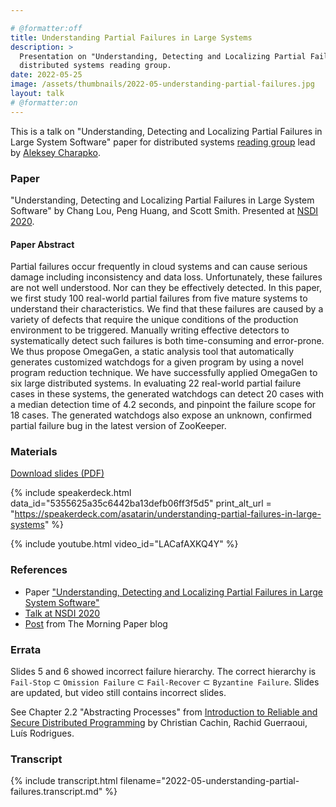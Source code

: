 ```yaml
---

# @formatter:off
title: Understanding Partial Failures in Large Systems
description: >
  Presentation on "Understanding, Detecting and Localizing Partial Failures in Large System Software" paper for
  distributed systems reading group.
date: 2022-05-25
image: /assets/thumbnails/2022-05-understanding-partial-failures.jpg
layout: talk
# @formatter:on
---
```


This is a talk on "Understanding, Detecting and Localizing Partial Failures in Large System Software"
paper for distributed systems [reading group](http://charap.co/category/reading-group/)
lead by [Aleksey Charapko](https://twitter.com/AlekseyCharapko).

### Paper

"Understanding, Detecting and Localizing Partial Failures in Large System Software"
by Chang Lou, Peng Huang, and Scott Smith. Presented
at [NSDI 2020](https://www.usenix.org/conference/nsdi20/presentation/lou).

#### Paper Abstract

Partial failures occur frequently in cloud systems and can cause serious damage including
inconsistency and data loss. Unfortunately, these failures are not well understood.
Nor can they be effectively detected. In this paper, we first study 100 real-world partial
failures from five mature systems to understand their characteristics. We find that
these failures are caused by a variety of defects that require the unique conditions
of the production environment to be triggered. Manually writing effective detectors
to systematically detect such failures is both time-consuming and error-prone.
We thus propose OmegaGen, a static analysis tool that automatically generates
customized watchdogs for a given program by using a novel program reduction
technique. We have successfully applied OmegaGen to six large distributed systems.
In evaluating 22 real-world partial failure cases in these systems, the generated
watchdogs can detect 20 cases with a median detection time of 4.2 seconds, and
pinpoint the failure scope for 18 cases. The generated watchdogs also expose an
unknown, confirmed partial failure bug in the latest version of ZooKeeper.

### Materials

[Download slides (PDF)](/assets/talks/2022-05-understanding-partial-failures.pdf)

{% include speakerdeck.html
data_id="5355625a35c6442ba13defb06ff3f5d5"
print_alt_url = "https://speakerdeck.com/asatarin/understanding-partial-failures-in-large-systems"
%}

{% include youtube.html video_id="LACafAXKQ4Y" %}

### References

- Paper
  ["Understanding, Detecting and Localizing Partial Failures in Large System Software"](https://www.usenix.org/conference/nsdi20/presentation/lou)
- [Talk at NSDI 2020](https://youtu.be/FZj_5fNZfcI)
- [Post](https://blog.acolyer.org/2020/03/16/omega-gen/) from The Morning Paper blog

### Errata

Slides 5 and 6 showed incorrect failure hierarchy.
The correct hierarchy is ```Fail-Stop``` ⊂ ```Omission Failure``` ⊂ ```Fail-Recover``` ⊂ ```Byzantine Failure```.
Slides are updated, but video still contains incorrect slides.

See Chapter 2.2 "Abstracting Processes" from
[Introduction to Reliable and Secure Distributed Programming](https://www.distributedprogramming.net/) by Christian
Cachin, Rachid Guerraoui, Luís Rodrigues.

### Transcript

{% include transcript.html filename="2022-05-understanding-partial-failures.transcript.md" %}
